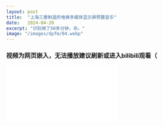 ```yaml
---
layout: post
title:  "上海三菱制造的电梯多媒体显示屏预置音乐"
date:   2024-04-20
excerpt: "识别用了50多分钟，杂。"
image: "/images/dpfm/04.webp"
---
```


### 视频为网页嵌入，无法播放建议刷新或进入bilibili观看（

<iframe src="//player.bilibili.com/player.html?aid=1552018677&bvid=BV1V1421Q7Rr&cid=1489813859&p=1" scrolling="no" border="0" frameborder="no" framespacing="0" allowfullscreen="true"> </iframe>
